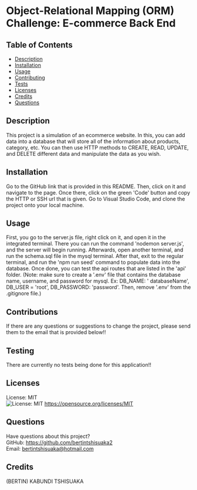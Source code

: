 
  # Object-Relational Mapping (ORM) Challenge: E-commerce Back End

  ## Table of Contents
  * [Description](#description)
  * [Installation](#installation)
  * [Usage](#usage)
  * [Contributing](#contribution)
  * [Tests](#tests)
  * [Licenses](#licenses)
  * [Credits](#credits)
  * [Questions](#questions)
  ## Description
  This project is a simulation of an ecommerce website. In this, you can add data into a database that will store all of the information about products, category, etc. You can then use HTTP methods to CREATE, READ, UPDATE, and DELETE different data and manipulate the data as you wish. 
  ## Installation
  Go to the GitHub link that is provided in this README. Then, click on it and navigate to the page. Once there, click on the green 'Code' button and copy the HTTP or SSH url that is given. Go to Visual Studio Code, and clone the project onto your local machine.
  ## Usage
  First, you go to the server.js file, right click on it, and open it in the integrated terminal. There you can run the command 'nodemon server.js', and the server will begin running. Afterwards, open another terminal, and run the schema.sql file in the mysql terminal. After that, exit to the regular terminal, and run the 'npm run seed' command to populate data into the database. Once done, you can test the api routes that are listed in the 'api' folder. (Note: make sure to create a '.env' file that contains the database name, username, and password for mysql. Ex: DB_NAME: ' databaseName', DB_USER = 'root', DB_PASSWORD: 'password'. Then, remove '.env' from the .gitignore file.)
  ## Contributions
  If there are any questions or suggestions to change the project, please send them to the email that is provided below!!
  ## Testing
  There are currently no tests being done for this application!!
  ## Licenses
  License: MIT  
  ![License: MIT](https://img.shields.io/badge/License-MIT-yellow.svg)
  https://opensource.org/licenses/MIT
  ## Questions
  Have questions about this project?  
  GitHub: https://github.com/bertintshisuaka2  
  Email: bertintshisuaka@hotmail.com
  ## Credits
  (BERTIN) KABUNDI TSHISUAKA
